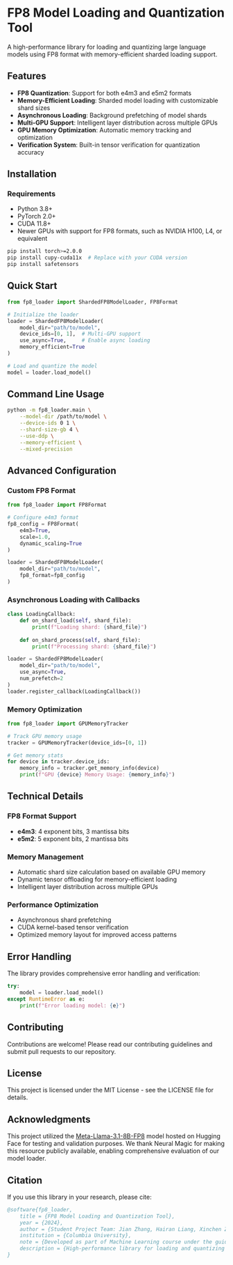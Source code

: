 # FP8 Model Loading and Quantization Tool

A high-performance library for loading and quantizing large language models using FP8 format with memory-efficient sharded loading support.

## Features

- **FP8 Quantization**: Support for both e4m3 and e5m2 formats
- **Memory-Efficient Loading**: Sharded model loading with customizable shard sizes
- **Asynchronous Loading**: Background prefetching of model shards
- **Multi-GPU Support**: Intelligent layer distribution across multiple GPUs
- **GPU Memory Optimization**: Automatic memory tracking and optimization
- **Verification System**: Built-in tensor verification for quantization accuracy

## Installation

### Requirements

- Python 3.8+
- PyTorch 2.0+
- CUDA 11.8+
- Newer GPUs with support for FP8 formats, such as NVIDIA H100, L4, or equivalent

```bash
pip install torch>=2.0.0
pip install cupy-cuda11x  # Replace with your CUDA version
pip install safetensors
```

## Quick Start

```python
from fp8_loader import ShardedFP8ModelLoader, FP8Format

# Initialize the loader
loader = ShardedFP8ModelLoader(
    model_dir="path/to/model",
    device_ids=[0, 1],  # Multi-GPU support
    use_async=True,     # Enable async loading
    memory_efficient=True
)

# Load and quantize the model
model = loader.load_model()
```

## Command Line Usage

```bash
python -m fp8_loader.main \
    --model-dir /path/to/model \
    --device-ids 0 1 \
    --shard-size-gb 4 \
    --use-ddp \
    --memory-efficient \
    --mixed-precision
```

## Advanced Configuration

### Custom FP8 Format

```python
from fp8_loader import FP8Format

# Configure e4m3 format
fp8_config = FP8Format(
    e4m3=True,
    scale=1.0,
    dynamic_scaling=True
)

loader = ShardedFP8ModelLoader(
    model_dir="path/to/model",
    fp8_format=fp8_config
)
```

### Asynchronous Loading with Callbacks

```python
class LoadingCallback:
    def on_shard_load(self, shard_file):
        print(f"Loading shard: {shard_file}")
        
    def on_shard_process(self, shard_file):
        print(f"Processing shard: {shard_file}")

loader = ShardedFP8ModelLoader(
    model_dir="path/to/model",
    use_async=True,
    num_prefetch=2
)
loader.register_callback(LoadingCallback())
```

### Memory Optimization

```python
from fp8_loader import GPUMemoryTracker

# Track GPU memory usage
tracker = GPUMemoryTracker(device_ids=[0, 1])

# Get memory stats
for device in tracker.device_ids:
    memory_info = tracker.get_memory_info(device)
    print(f"GPU {device} Memory Usage: {memory_info}")
```

## Technical Details

### FP8 Format Support

- **e4m3**: 4 exponent bits, 3 mantissa bits
- **e5m2**: 5 exponent bits, 2 mantissa bits

### Memory Management

- Automatic shard size calculation based on available GPU memory
- Dynamic tensor offloading for memory-efficient loading
- Intelligent layer distribution across multiple GPUs

### Performance Optimization

- Asynchronous shard prefetching
- CUDA kernel-based tensor verification
- Optimized memory layout for improved access patterns

## Error Handling

The library provides comprehensive error handling and verification:

```python
try:
    model = loader.load_model()
except RuntimeError as e:
    print(f"Error loading model: {e}")
```

## Contributing

Contributions are welcome! Please read our contributing guidelines and submit pull requests to our repository.

## License

This project is licensed under the MIT License - see the LICENSE file for details.

## Acknowledgments

This project utilized the [Meta-Llama-3.1-8B-FP8](https://huggingface.co/neuralmagic/Meta-Llama-3.1-8B-FP8) model hosted on Hugging Face for testing and validation purposes. We thank Neural Magic for making this resource publicly available, enabling comprehensive evaluation of our model loader.

## Citation

If you use this library in your research, please cite:

```bibtex
@software{fp8_loader,
    title = {FP8 Model Loading and Quantization Tool},
    year = {2024},
    author = {Student Project Team: Jian Zhang, Hairan Liang, Xinchen Zhang},
    institution = {Columbia University},
    note = {Developed as part of Machine Learning course under the guidance of Dr. Kaoutar El Maghraoui and IBM mentor Antoni Viros i Martin},
    description = {High-performance library for loading and quantizing large language models using FP8 format, developed as an educational project}
}
```
